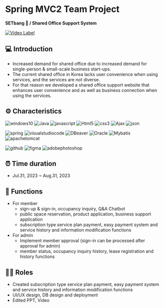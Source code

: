 # Spring MVC2 Team Project
**SETbang 🏢 / Shared Office Support System**

[![Video Label](http://img.youtube.com/vi/{}/0.jpg)](https://youtu.be/{})

## 💻 Introduction
* Increased demand for shared office due to increased demand for single-person & small-scale business start-ups.
* The current shared office in Korea lacks user convenience when using services, and the services are not diverse.
* For that reason we developed a shared office support website that enhances user convenience and as well as business connection when using the services.

## ⚙️ Characteristics
![windows10](https://img.shields.io/badge/windows10-0078D6.svg?&style=for-the-badge&logo=windows10&logoColor=white)
![Java](https://img.shields.io/badge/Java-007396.svg?&style=for-the-badge&logo=Java&logoColor=white)
![javascript](https://img.shields.io/badge/javascript-F7DF1E.svg?&style=for-the-badge&logo=javascript&logoColor=white)
![Html5](https://img.shields.io/badge/Html5-E34F26.svg?&style=for-the-badge&logo=Html5&logoColor=white)
![css3](https://img.shields.io/badge/css3-1572B6.svg?&style=for-the-badge&logo=css3&logoColor=white)
![Ajax](https://img.shields.io/badge/Ajax-333366.svg?&style=for-the-badge&logo=Ajax&logoColor=white)
![json](https://img.shields.io/badge/json-000000.svg?&style=for-the-badge&logo=json&logoColor=white)

![spring](https://img.shields.io/badge/spring-6DB33F.svg?&style=for-the-badge&logo=spring&logoColor=white)
![visualstudiocode](https://img.shields.io/badge/visualstudiocode-007ACC.svg?&style=for-the-badge&logo=visualstudiocode&logoColor=white)
![DBeaver](https://img.shields.io/badge/DBeaver-2E51A2.svg?&style=for-the-badge&logo=DBeaver&logoColor=white)
![Oracle](https://img.shields.io/badge/Oracle-F80000.svg?&style=for-the-badge&logo=Oracle&logoColor=white)
![Mybatis](https://img.shields.io/badge/Mybatis-2E51A2.svg?&style=for-the-badge&logo=Mybatis&logoColor=white)
![apachetomcat](https://img.shields.io/badge/apachetomcat-F8DC75.svg?&style=for-the-badge&logo=apachetomcat&logoColor=white)

![github](https://img.shields.io/badge/github-181717.svg?&style=for-the-badge&logo=github&logoColor=white)
![figma](https://img.shields.io/badge/figma-F24E1E.svg?&style=for-the-badge&logo=figma&logoColor=white)
![adobephotoshop](https://img.shields.io/badge/adobephotoshop-31A8FF.svg?&style=for-the-badge&logo=adobephotoshop&logoColor=white)

## ⏰ Time duration
* Jul.31, 2023 ~ Aug.31, 2023

## 📌 Functions
* For member
  - sign-up & sign-in, occupancy inquiry, Q&A Chatbot
  - public space reservation, product application, business support application
  - subscription type service plan payment, easy payment system and service history and information modification functions
* For admin
  - Implement member approval (sign-in can be processed after approval for admin)
  - member status, occupancy inquiry history, lease registration and history functions

## 👩‍💻 Roles
* Created subscription type service plan payment, easy payment system and service history and information modification functions
* UI/UX design, DB design and deployment
* Edited PPT, Video

